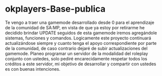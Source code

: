 # okplayers-Base-publica
Te vengo a traer una gamemode desarrollado desde 0 para el aprendizaje de la comunidad de SA:MP, en vista de que ya estoy por retirarme he decidido brindar UPDATE seguidos de esta gamemode iremos agregándole sistemas, funciones y comandos. Logicamente este proyecto continuará actualizándose siempre y cuanto tenga el apoyo correspondiente por parte de la comunidad, de caso contrario dejaré de subir actualizaciones del gamemode. Planeo programar un servidor de la modalidad del roleplay conjunto con ustedes, solo pediré encarecidamente respetar todos los créditos a este servidor, mi objetivo de desarrollar y compartir con ustedes es con buenas intenciones.  
